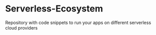 # Serverless-Ecosystem
Repository with code snippets to run your apps on different serverless cloud providers

